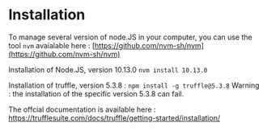 # Installation
To manage several version of node.JS in your computer, you can use the tool `nvm` avaialable here : [https://github.com/nvm-sh/nvm](https://github.com/nvm-sh/nvm)

Installation of Node.JS, version 10.13.0
`nvm install 10.13.0`

Installation of truffle, version 5.3.8 :
`npm install -g truffle@5.3.8`
Warning : the installation of the specific version 5.3.8 can fail.


The offcial documentation is available here : https://trufflesuite.com/docs/truffle/getting-started/installation/

